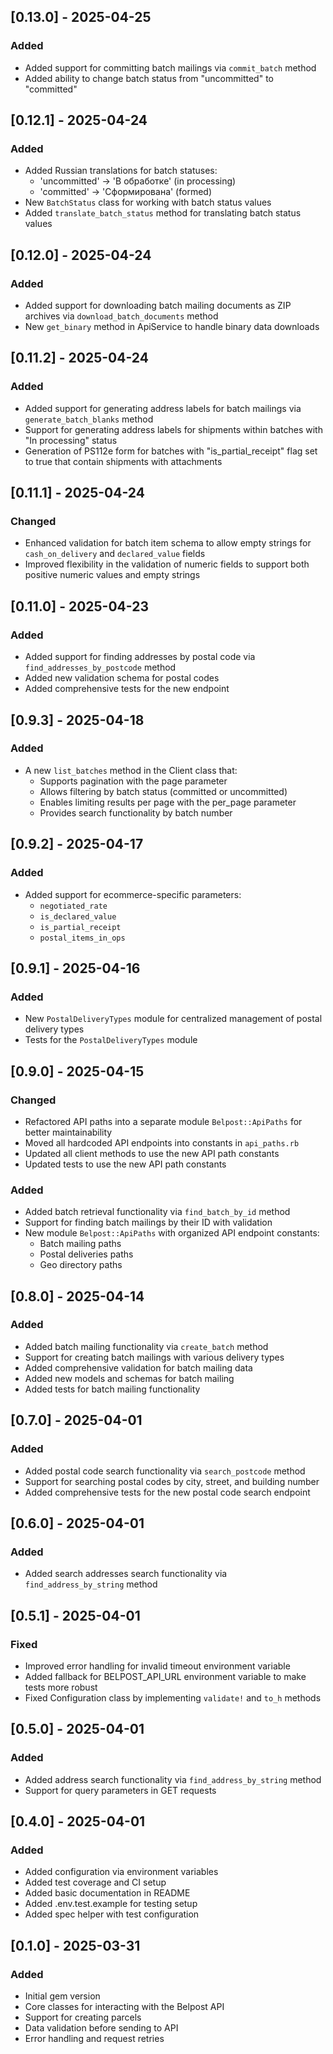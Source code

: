 ## [0.13.0] - 2025-04-25
### Added
- Added support for committing batch mailings via `commit_batch` method
- Added ability to change batch status from "uncommitted" to "committed"

## [0.12.1] - 2025-04-24
### Added
- Added Russian translations for batch statuses:
  - 'uncommitted' -> 'В обработке' (in processing)
  - 'committed' -> 'Сформирована' (formed)
- New `BatchStatus` class for working with batch status values
- Added `translate_batch_status` method for translating batch status values

## [0.12.0] - 2025-04-24
### Added
- Added support for downloading batch mailing documents as ZIP archives via `download_batch_documents` method
- New `get_binary` method in ApiService to handle binary data downloads

## [0.11.2] - 2025-04-24
### Added
- Added support for generating address labels for batch mailings via `generate_batch_blanks` method
- Support for generating address labels for shipments within batches with "In processing" status
- Generation of PS112e form for batches with "is_partial_receipt" flag set to true that contain shipments with attachments

## [0.11.1] - 2025-04-24
### Changed
- Enhanced validation for batch item schema to allow empty strings for `cash_on_delivery` and `declared_value` fields
- Improved flexibility in the validation of numeric fields to support both positive numeric values and empty strings

## [0.11.0] - 2025-04-23
### Added
- Added support for finding addresses by postal code via `find_addresses_by_postcode` method
- Added new validation schema for postal codes
- Added comprehensive tests for the new endpoint

## [0.9.3] - 2025-04-18
### Added
- A new `list_batches` method in the Client class that:
  - Supports pagination with the page parameter
  - Allows filtering by batch status (committed or uncommitted)
  - Enables limiting results per page with the per_page parameter
  - Provides search functionality by batch number

## [0.9.2] - 2025-04-17
### Added
- Added support for ecommerce-specific parameters:
  - `negotiated_rate`
  - `is_declared_value`
  - `is_partial_receipt`
  - `postal_items_in_ops`

## [0.9.1] - 2025-04-16
### Added
- New `PostalDeliveryTypes` module for centralized management of postal delivery types
- Tests for the `PostalDeliveryTypes` module

## [0.9.0] - 2025-04-15
### Changed
- Refactored API paths into a separate module `Belpost::ApiPaths` for better maintainability
- Moved all hardcoded API endpoints into constants in `api_paths.rb`
- Updated all client methods to use the new API path constants
- Updated tests to use the new API path constants

### Added
- Added batch retrieval functionality via `find_batch_by_id` method
- Support for finding batch mailings by their ID with validation
- New module `Belpost::ApiPaths` with organized API endpoint constants:
  - Batch mailing paths
  - Postal deliveries paths
  - Geo directory paths

## [0.8.0] - 2025-04-14
### Added
- Added batch mailing functionality via `create_batch` method
- Support for creating batch mailings with various delivery types
- Added comprehensive validation for batch mailing data
- Added new models and schemas for batch mailing
- Added tests for batch mailing functionality

## [0.7.0] - 2025-04-01
### Added
- Added postal code search functionality via `search_postcode` method
- Support for searching postal codes by city, street, and building number
- Added comprehensive tests for the new postal code search endpoint

## [0.6.0] - 2025-04-01
### Added
- Added search addresses search functionality via `find_address_by_string` method

## [0.5.1] - 2025-04-01
### Fixed
- Improved error handling for invalid timeout environment variable
- Added fallback for BELPOST_API_URL environment variable to make tests more robust
- Fixed Configuration class by implementing `validate!` and `to_h` methods

## [0.5.0] - 2025-04-01
### Added
- Added address search functionality via `find_address_by_string` method
- Support for query parameters in GET requests

## [0.4.0] - 2025-04-01
### Added
- Added configuration via environment variables
- Added test coverage and CI setup
- Added basic documentation in README
- Added .env.test.example for testing setup
- Added spec helper with test configuration


## [0.1.0] - 2025-03-31
### Added
- Initial gem version
- Core classes for interacting with the Belpost API
- Support for creating parcels
- Data validation before sending to API
- Error handling and request retries
